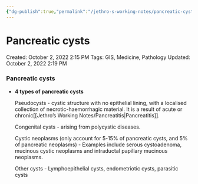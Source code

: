 ```yaml
---
{"dg-publish":true,"permalink":"/jethro-s-working-notes/pancreatic-cysts/","dgPassFrontmatter":true}
---
```



# Pancreatic cysts

Created: October 2, 2022 2:15 PM
Tags: GIS, Medicine, Pathology
Updated: October 2, 2022 2:19 PM

### Pancreatic cysts

- **4 types of pancreatic cysts**
    
    Pseudocysts - cystic structure with no epithelial lining, with a localised collection of necrotic-haemorrhagic material. It is a result of acute or chronic[[Jethro’s Working Notes/Pancreatitis\|Pancreatitis]].
    
    Congenital cysts - arising from polycystic diseases.
    
    Cystic neoplasms (only account for 5-15% of pancreatic cysts, and 5% of pancreatic neoplasms) - Examples include serous cystoadenoma, mucinous cystic neoplasms and intraductal papillary mucinous neoplasms.
    
    Other cysts - Lymphoepithelial cysts, endometriotic cysts, parasitic cysts